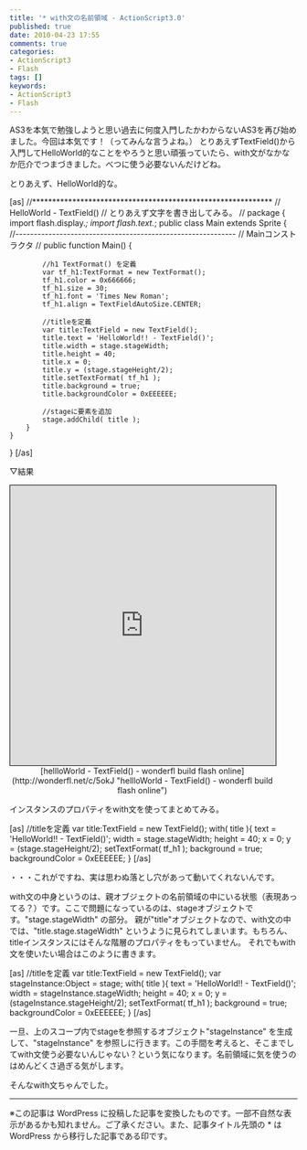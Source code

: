 ```yaml
---
title: '* with文の名前領域 - ActionScript3.0'
published: true
date: 2010-04-23 17:55
comments: true
categories:
- ActionScript3
- Flash
tags: []
keywords:
- ActionScript3
- Flash
---
```

AS3を本気で勉強しようと思い過去に何度入門したかわからないAS3を再び始めました。今回は本気です！（ってみんな言うよね。）
とりあえずTextField()から入門してHelloWorld的なことをやろうと思い頑張っていたら、with文がなかなか厄介でつまづきました。べつに使う必要ないんだけどね。

とりあえず、HelloWorld的な。

[as]
//************************************************************
// HelloWorld - TextField()
// とりあえず文字を書き出してみる。
//
package {
    import flash.display.*;
    import flash.text.*;
    public class Main extends Sprite {
        //------------------------------------------------------------
        // Mainコンストラクタ
        //
        public function Main() {
			
			//h1 TextFormat() を定義
			var tf_h1:TextFormat = new TextFormat();
			tf_h1.color = 0x666666;
			tf_h1.size = 30;
			tf_h1.font = 'Times New Roman';
			tf_h1.align = TextFieldAutoSize.CENTER;
			
			//titleを定義
			var title:TextField = new TextField();
			title.text = 'HelloWorld!! - TextField()';
			title.width = stage.stageWidth;
			title.height = 40;
			title.x = 0;
			title.y = (stage.stageHeight/2);
			title.setTextFormat( tf_h1 );
			title.background = true;
			title.backgroundColor = 0xEEEEEE;
			
			//stageに要素を追加
			stage.addChild( title );
        }
    }
}
[/as]

▽結果
<div style="text-align:center;width:465px;"><iframe title="hellloWorld - TextField() - wonderfl build flash online" scrolling="no" src="http://wonderfl.net/blogparts/5okJ" width="465" height="490" style="border:1px black solid;"></iframe>[hellloWorld - TextField() - wonderfl build flash online](http://wonderfl.net/c/5okJ "hellloWorld - TextField() - wonderfl build flash online")</div>


インスタンスのプロパティをwith文を使ってまとめてみる。

[as]
//titleを定義
var title:TextField = new TextField();
with( title ){
	text = 'HelloWorld!! - TextField()';
	width = stage.stageWidth;
	height = 40;
	x = 0;
	y = (stage.stageHeight/2);
	setTextFormat( tf_h1 );
	background = true;
	backgroundColor = 0xEEEEEE;
}
[/as]

・・・これがですね、実は思わぬ落とし穴があって動いてくれないんです。

with文の中身というのは、親オブジェクトの名前領域の中にいる状態（表現あってる？）です。ここで問題になっているのは、stageオブジェクトです。"stage.stageWidth" の部分。
親が"title"オブジェクトなので、with文の中では、"title.stage.stageWidth" というように見られてしまいます。もちろん、titleインスタンスにはそんな階層のプロパティをもっていません。
それでもwith文を使いたい場合はこのように書きます。

[as]
//titleを定義
var title:TextField = new TextField();
var stageInstance:Object = stage;
with( title ){
	text = 'HelloWorld!! - TextField()';
	width = stageInstance.stageWidth;
	height = 40;
	x = 0;
	y = (stageInstance.stageHeight/2);
	setTextFormat( tf_h1 );
	background = true;
	backgroundColor = 0xEEEEEE;
}
[/as]

一旦、上のスコープ内でstageを参照するオブジェクト"stageInstance" を生成して、"stageInstance" を参照しに行きます。この手間を考えると、そこまでしてwith文使う必要ないんじゃない？という気になります。名前領域に気を使うのはめんどくさ過ぎる気がします。

そんなwith文ちゃんでした。

---
※この記事は WordPress に投稿した記事を変換したものです。一部不自然な表示があるかも知れません。ご了承ください。また、記事タイトル先頭の * は WordPress から移行した記事である印です。
